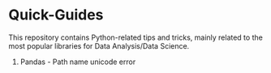 # Quick-Guides
This repository contains Python-related tips and tricks, mainly related to the most popular libraries for Data Analysis/Data Science.

<ol>
  <li>Pandas - Path name unicode error</li>
</ol>
